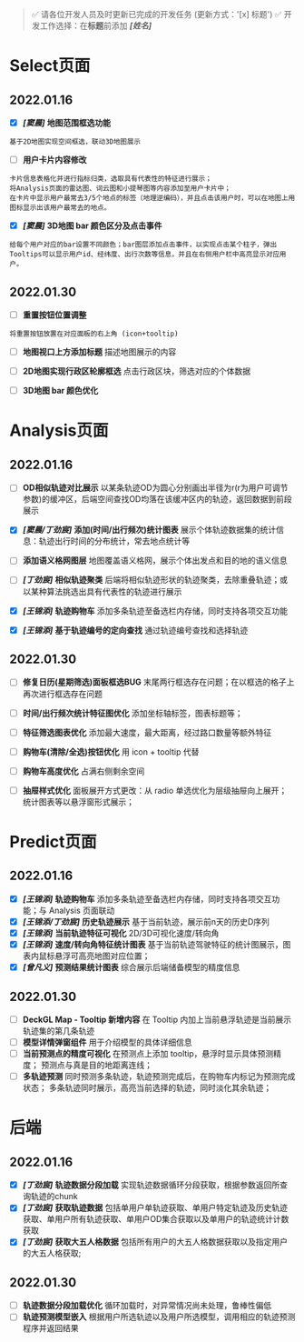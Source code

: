 > ✅ 请各位开发人员及时更新已完成的开发任务 (更新方式：'[x] 标题')
> ✅ 开发工作选择：在**标题**前添加 ***[姓名]***

# Select页面
## 2022.01.16
- [x] ***[窦晨]*** **地图范围框选功能**
```
基于2D地图实现空间框选，联动3D地图展示
```
- [ ] **用户卡片内容修改**
```
卡片信息表格化并进行指标归类，选取具有代表性的特征进行展示；  
将Analysis页面的雷达图、词云图和小提琴图等内容添加至用户卡片中；  
在卡片中显示用户最常去3/5个地点的标签（地理逆编码），并且点击该用户时，可以在地图上用图标显示出该用户最常去的地点。
```
- [x] ***[窦晨]*** **3D地图 bar 颜色区分及点击事件**
```
给每个用户对应的bar设置不同颜色；bar图层添加点击事件，以实现点击某个柱子，弹出Tooltips可以显示用户id、经纬度、出行次数等信息，并且在右侧用户栏中高亮显示对应用户。
```

## 2022.01.30
- [ ] **重置按钮位置调整**
```
将重置按钮放置在对应面板的右上角 (icon+tooltip)
```
- [ ] **地图视口上方添加标题**
描述地图展示的内容
- [ ] **2D地图实现行政区轮廓框选**
点击行政区块，筛选对应的个体数据
- [ ] **3D地图 bar 颜色优化**


# Analysis页面
## 2022.01.16
- [ ] **OD相似轨迹对比展示**
以某条轨迹OD为圆心分别画出半径为r(r为用户可调节参数)的缓冲区，后端空间查找OD均落在该缓冲区内的轨迹，返回数据到前段展示
- [x] ***[窦晨/丁劲宸]*** **添加(时间/出行频次)统计图表**
展示个体轨迹数据集的统计信息：轨迹出行时间的分布统计，常去地点统计等
- [ ] **添加语义格网图层**
地图覆盖语义格网，展示个体出发点和目的地的语义信息
- [ ] ***[丁劲宸]*** **相似轨迹聚类**
后端将相似轨迹形状的轨迹聚类，去除重叠轨迹；或以某种算法挑选出具有代表性的轨迹进行展示
- [x] ***[王锦添]*** **轨迹购物车**
添加多条轨迹至备选栏内存储，同时支持各项交互功能
- [x] ***[王锦添]*** **基于轨迹编号的定向查找**
通过轨迹编号查找和选择轨迹


## 2022.01.30
- [ ] **修复日历(星期筛选)面板框选BUG**
末尾两行框选存在问题；在以框选的格子上再次进行框选存在问题
- [ ] **时间/出行频次统计特征图优化**
添加坐标轴标签，图表标题等；
- [ ] **特征筛选图表优化**
添加最大速度，最大距离，经过路口数量等额外特征
- [ ] **购物车(清除/全选)按钮优化**
用 icon + tooltip 代替
- [ ] **购物车高度优化**
占满右侧剩余空间
- [ ] **抽屉样式优化**
面板展开方式更改：从 radio 单选优化为层级抽屉向上展开；
统计图表等以悬浮窗形式展示；


# Predict页面
## 2022.01.16
- [x] ***[王锦添]*** **轨迹购物车**
添加多条轨迹至备选栏内存储，同时支持各项交互功能；与 Analysis 页面联动
- [x] ***[王锦添/丁劲宸]*** **历史轨迹展示**
基于当前轨迹，展示前n天的历史D序列
- [x] ***[王锦添]*** **当前轨迹特征可视化**
2D/3D可视化速度/转向角
- [x] ***[王锦添]*** **速度/转向角特征统计图表**
基于当前轨迹驾驶特征的统计图展示，图表内鼠标悬浮可高亮地图对应位置；
- [x] ***[曾凡义]*** **预测结果统计图表**
综合展示后端储备模型的精度信息

## 2022.01.30
- [ ] **DeckGL Map - Tooltip 新增内容**
在 Tooltip 内加上当前悬浮轨迹是当前展示轨迹集的第几条轨迹
- [ ] **模型详情弹窗组件**
用于介绍模型的具体详细信息
- [ ] **当前预测点的精度可视化**
在预测点上添加 tooltip，悬浮时显示具体预测精度；
预测点与真是目的地距离连线；
- [ ] **多轨迹预测**
同时预测多条轨迹，轨迹预测完成后，在购物车内标记为预测完成状态；
多条轨迹同时展示，高亮当前选择的轨迹，同时淡化其余轨迹；

# 后端
## 2022.01.16
- [x] ***[丁劲宸]*** **轨迹数据分段加载**
实现轨迹数据循环分段获取，根据参数返回所查询轨迹的chunk
- [x] ***[丁劲宸]*** **获取轨迹数据**
包括单用户单轨迹获取、单用户特定轨迹及历史轨迹获取、单用户所有轨迹获取、单用户OD集合获取以及单用户的轨迹统计计数获取
- [x] ***[丁劲宸]*** **获取大五人格数据**
包括所有用户的大五人格数据获取以及指定用户的大五人格获取;

## 2022.01.30
- [ ] **轨迹数据分段加载优化**
循环加载时，对异常情况尚未处理，鲁棒性偏低
- [ ] **轨迹预测模型嵌入**
根据用户所选轨迹以及用户所选模型，调用相应的轨迹预测程序并返回结果